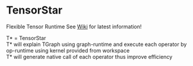 # TensorStar
Flexible Tensor Runtime
See [Wiki](https://github.com/wenxcs/TensorStar/wiki) for latest information!

T* = TensorStar   
T* will explain TGraph using graph-runtime and execute each operator by op-runtime using kernel provided from workspace   
T* will generate native call of each operator thus improve efficiency
